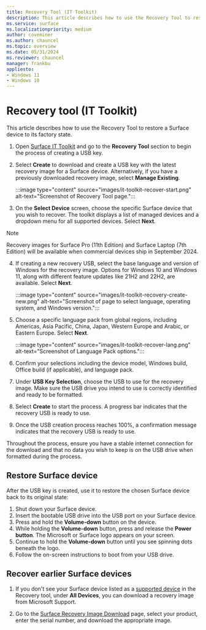 ```yaml
---
title: Recovery Tool (IT Toolkit)
description: This article describes how to use the Recovery Tool to restore a Surface device to its factory state. 
ms.service: surface
ms.localizationpriority: medium
author: coveminer
ms.author: chauncel
ms.topic: overview
ms.date: 05/31/2024
ms.reviewer: chauncel
manager: frankbu
appliesto:
- Windows 11
- Windows 10
---
```


# Recovery tool (IT Toolkit)

This article describes how to use the Recovery Tool to restore a Surface device to its factory state.

1. Open [Surface IT Toolkit](surface-it-toolkit.md) and go to the **Recovery Tool** section  to begin the process of creating a USB key.

2. Select **Create** to download and create a USB key with the latest recovery image for a Surface device. Alternatively, if you have a previously downloaded recovery image, select **Manage Existing**.

    :::image type="content" source="images/it-toolkit-recover-start.png" alt-text="Screenshot of Recovery Tool page.":::

3. On the **Select Device** screen, choose the specific Surface device that you wish to recover. The toolkit displays a list of managed devices and a dropdown menu for all supported devices. Select **Next**.

> [!NOTE]
> Recovery images for Surface Pro (11th Edition) and Surface Laptop (7th Edition) will be available when commercial devices ship in September 2024.

4. If creating a new recovery USB, select the base language and version of Windows for the recovery image. Options for Windows 10 and Windows 11, along with different feature updates like 21H2 and 22H2, are available. Select **Next**.

    :::image type="content" source="images/it-toolkit-recovery-create-new.png" alt-text="Screenshot of page to select language, operating system, and Windows version.":::

5. Choose a specific language pack from global regions, including Americas, Asia Pacific, China, Japan, Western Europe and Arabic, or Eastern Europe. Select **Next**.

    :::image type="content" source="images/it-toolkit-recover-lang.png" alt-text="Screenshot of Language Pack options.":::

6. Confirm your selections including the device model, Windows build, Office build (if applicable), and language pack.
7. Under **USB Key Selection**, choose the USB to use for the recovery image. Make sure the USB drive you intend to use is correctly identified and ready to be formatted.
8. Select **Create** to start the process. A progress bar indicates that the recovery USB is ready to use.
9. Once the USB creation process reaches 100%, a confirmation message indicates that the recovery USB is ready to use.

Throughout the process, ensure you have a stable internet connection for the download and that no data you wish to keep is on the USB drive when formatted during the process.

## Restore Surface device

After the USB key is created, use it to restore the chosen Surface device back to its original state:

1. Shut down your Surface device.
2. Insert the bootable USB drive into the USB port on your Surface device.
3. Press and hold the **Volume-down** button on the device.
4. While holding the **Volume-down** button, press and release the **Power button**. The Microsoft or Surface logo appears on your screen.
5. Continue to hold the **Volume-down** button until you see spinning dots beneath the logo.
6. Follow the on-screen instructions to boot from your USB drive.

## Recover earlier Surface devices

1. If you don't see your Surface device listed as a [supported device](/surface/surface-it-toolkit#supported-devices) in the Recovery tool, under **All Devices**, you can download a recovery image from Microsoft Support.

2. Go to the [Surface Recovery Image Download](https://support.microsoft.com/surface-recovery-image) page, select your product, enter the serial number, and download the appropriate image.
